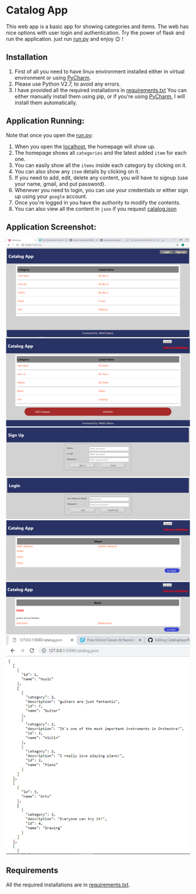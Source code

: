 # Catalog App
This web app is a basic app for showing categories and items.
The web has nice options with user login and authentication.
Try the power of flask and run the application.
just run [run.py](https://github.com/walidpiano/CatalogApp/blob/master/run.py) and enjoy :wink: !

## Installation
1. First of all you need to have linux environment installed either in virtual environment or using [PyCharm](https://www.jetbrains.com/pycharm/).
2. Please use Python V2.7, to avoid any errors.
3. I have provided all the required installations in [requirements.txt](https://github.com/walidpiano/CatalogApp/blob/master/requirements.txt) You can either manually install them using pip, or if you're using [PyCharm](https://www.jetbrains.com/pycharm/), I will install them automatically.

## Application Running:
Note that once you open the [run.py](https://github.com/walidpiano/CatalogApp/blob/master/run.py):
1. When you open the [localhost](http://127.0.0.1:5000/), the homepage will show up.
2. The homepage shows all ```categories``` and the latest added ```item``` for each one.
3. You can easily show all the ```items``` inside each category by clicking on it.
4. You can also show any ```item``` details by clicking on it.
5. If you need to add, edit, delete any content, you will have to signup (use your name, gmail, and put password).
6. Whenever you need to login, you can use your credentials or either sign up using your ```google``` account.
7. Once you're logged in you have the authority to modify the contents.
8. You can also view all the content in ```json``` if you request [catalog.json](http://127.0.0.1:5000/catalog.json)



## Application Screenshot:
![main app when not logged in](https://github.com/walidpiano/CatalogApp/blob/master/app/app%20images/main.PNG "main")
![main app when logged in](https://github.com/walidpiano/CatalogApp/blob/master/app/app%20images/main%20when%20logged%20in.PNG "main when logged")
![signup](https://github.com/walidpiano/CatalogApp/blob/master/app/app%20images/signup.PNG "signup")
![login](https://github.com/walidpiano/CatalogApp/blob/master/app/app%20images/login.PNG "login")
![category](https://github.com/walidpiano/CatalogApp/blob/master/app/app%20images/category.PNG "category")
![item](https://github.com/walidpiano/CatalogApp/blob/master/app/app%20images/item.PNG "item")
![json](https://github.com/walidpiano/CatalogApp/blob/master/app/app%20images/json.PNG "json")

## Requirements
All the required installations are in [requirements.txt](https://github.com/walidpiano/CatalogApp/blob/master/requirements.txt).
